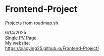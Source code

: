 # Frontend-Project
Projects from roadmap.sh

6/14/2025 <br />
<a href="https://roadmap.sh/projects/single-page-cv">Single PV Page</a><br />
My website: <br />
<a href="https://xiaoying25.github.io/Frontend-Project/">https://xiaoying25.github.io/Frontend-Project/</a>
